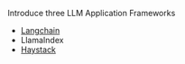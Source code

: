 Introduce three LLM Application Frameworks
- [Langchain](Langchain/README.md)
- LlamaIndex
- [Haystack](Haystack/README.md)